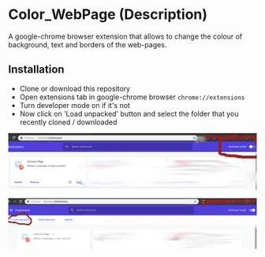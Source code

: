 # Color_WebPage (Description)
A google-chrome browser extension that allows to change the colour of background, text and borders of the web-pages.

## Installation
  - Clone or download this repository
  - Open extensions tab in google-chrome browser `chrome://extensions`
  - Turn developer mode on if it's not
  - Now click on 'Load unpacked' button and select the folder that you recently cloned / downloaded


![Enable developer mode](dev_mode.png "Enable developer mode")





![Load extension](load.png "Load extension")
